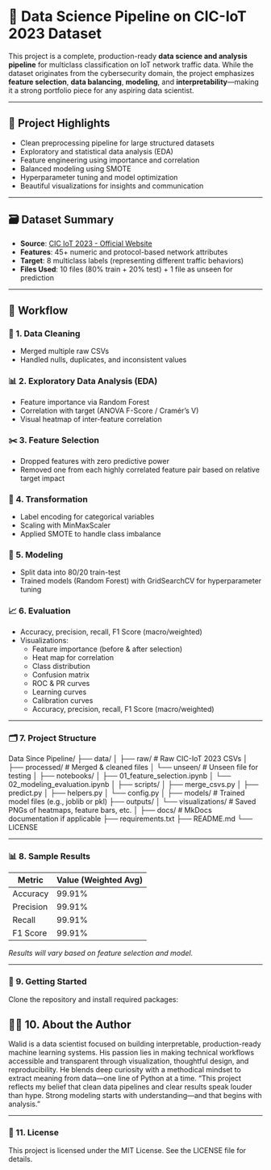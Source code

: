  # 🧠 Data Science Pipeline on CIC-IoT 2023 Dataset

This project is a complete, production-ready **data science and analysis pipeline** for multiclass classification on IoT network traffic data. While the dataset originates from the cybersecurity domain, the project emphasizes **feature selection**, **data balancing**, **modeling**, and **interpretability**—making it a strong portfolio piece for any aspiring data scientist.

---

## 📌 Project Highlights

- Clean preprocessing pipeline for large structured datasets
- Exploratory and statistical data analysis (EDA)
- Feature engineering using importance and correlation
- Balanced modeling using SMOTE
- Hyperparameter tuning and model optimization
- Beautiful visualizations for insights and communication

---

## 🗃️ Dataset Summary

- **Source**: [CIC IoT 2023 - Official Website](https://www.unb.ca/cic/datasets/iot-2023.html)
- **Features**: 45+ numeric and protocol-based network attributes
- **Target**: 8 multiclass labels (representing different traffic behaviors)
- **Files Used**: 10 files (80% train + 20% test) + 1 file as unseen for prediction

---

## 🔧 Workflow

### 🧹 1. Data Cleaning
- Merged multiple raw CSVs
- Handled nulls, duplicates, and inconsistent values

### 📊 2. Exploratory Data Analysis (EDA)
- Feature importance via Random Forest
- Correlation with target (ANOVA F-Score / Cramér’s V)
- Visual heatmap of inter-feature correlation

### ✂️ 3. Feature Selection
- Dropped features with zero predictive power
- Removed one from each highly correlated feature pair based on relative target impact

### 🔄 4. Transformation
- Label encoding for categorical variables
- Scaling with MinMaxScaler
- Applied SMOTE to handle class imbalance

### 🤖 5. Modeling
- Split data into 80/20 train-test
- Trained models (Random Forest) with GridSearchCV for hyperparameter tuning

### 📈 6. Evaluation
- Accuracy, precision, recall, F1 Score (macro/weighted)
- Visualizations:
  - Feature importance (before & after selection)
  - Heat map for correlation
  - Class distribution
  - Confusion matrix
  - ROC & PR curves
  - Learning curves
  - Calibration curves
  - Accuracy, precision, recall, F1 Score (macro/weighted)

---

### 🗂️ 7. Project Structure

Data Since Pipeline/
├── data/
│   ├── raw/             # Raw CIC-IoT 2023 CSVs
│   ├── processed/       # Merged & cleaned files
│   └── unseen/          # Unseen file for testing
│
├── notebooks/
│   ├── 01_feature_selection.ipynb
│   └── 02_modeling_evaluation.ipynb
│
├── scripts/
│   ├── merge_csvs.py
│   ├── predict.py
│   ├── helpers.py
│   └── config.py
│
├── models/                # Trained model files (e.g., joblib or pkl)
├── outputs/
│   └── visualizations/    # Saved PNGs of heatmaps, feature bars, etc.
│
├── docs/                  # MkDocs documentation if applicable
├── requirements.txt
├── README.md
└── LICENSE


---

### 📊 8. Sample Results

| Metric     | Value (Weighted Avg) |
|------------|----------------------|
| Accuracy   | 99.91%               |
| Precision  | 99.91%               |
| Recall     | 99.91%               |
| F1 Score   | 99.91%               |

*Results will vary based on feature selection and model.*

---

### 🚀 9. Getting Started

Clone the repository and install required packages:


## 🧑‍💻 10. About the Author
Walid is a data scientist focused on building interpretable, production-ready machine learning systems. His passion lies in making technical workflows accessible and transparent through visualization, thoughtful design, and reproducibility. He blends deep curiosity with a methodical mindset to extract meaning from data—one line of Python at a time.
“This project reflects my belief that clean data pipelines and clear results speak louder than hype. Strong modeling starts with understanding—and that begins with analysis.”

---

### 📄 11. License
This project is licensed under the MIT License. See the LICENSE file for details.
